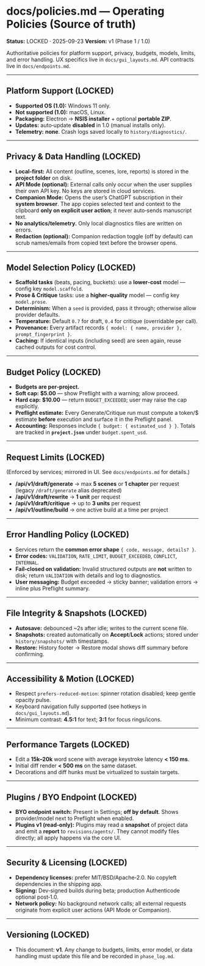 # docs/policies.md — Operating Policies (Source of truth)
**Status:** LOCKED · 2025-09-23
**Version:** v1 (Phase 1 / 1.0)

Authoritative policies for platform support, privacy, budgets, models, limits, and error handling. UX specifics live in `docs/gui_layouts.md`. API contracts live in `docs/endpoints.md`.

---

## Platform Support (LOCKED)
- **Supported OS (1.0):** Windows 11 only.  
- **Not supported (1.0):** macOS, Linux.  
- **Packaging:** Electron → **NSIS installer** + optional **portable ZIP**.  
- **Updates:** auto‑update **disabled** in 1.0 (manual installs only).  
- **Telemetry:** **none**. Crash logs saved locally to `history/diagnostics/`.

---

## Privacy & Data Handling (LOCKED)
- **Local‑first:** All content (outline, scenes, lore, reports) is stored in the **project folder** on disk.  
- **API Mode (optional):** External calls only occur when the user supplies their own API key. No keys are stored in cloud services.  
- **Companion Mode:** Opens the user’s ChatGPT subscription in their **system browser**. The app copies selected text and context to the clipboard **only on explicit user action**; it never auto‑sends manuscript text.  
- **No analytics/telemetry.** Only local diagnostics files are written on errors.  
- **Redaction (optional):** Companion redaction toggle (off by default) can scrub names/emails from copied text before the browser opens.

---

## Model Selection Policy (LOCKED)
- **Scaffold tasks** (beats, pacing, buckets): use a **lower‑cost** model — config key `model.scaffold`.  
- **Prose & Critique** tasks: use a **higher‑quality** model — config key `model.prose`.  
- **Determinism:** When a `seed` is provided, pass it through; otherwise allow provider defaults.  
- **Temperature:** Default `0.7` for draft, `0.4` for critique (overridable per call).  
- **Provenance:** Every artifact records `{ model: { name, provider }, prompt_fingerprint }`.  
- **Caching:** If identical inputs (including seed) are seen again, reuse cached outputs for cost control.

---

## Budget Policy (LOCKED)
- **Budgets are per‑project.**  
- **Soft cap:** **$5.00** — show Preflight with a warning; allow proceed.  
- **Hard cap:** **$10.00** — return `BUDGET_EXCEEDED`; user may raise the cap explicitly.  
- **Preflight estimate:** Every Generate/Critique run must compute a token/$ estimate **before** execution and surface it in the Preflight panel.  
- **Accounting:** Responses include `{ budget: { estimated_usd } }`. Totals are tracked in **`project.json`** under `budget.spent_usd`.

---

## Request Limits (LOCKED)
(Enforced by services; mirrored in UI. See `docs/endpoints.md` for details.)

- **/api/v1/draft/generate** → max **5 scenes** or **1 chapter** per request (legacy `/draft/generate` alias deprecated)
- **/api/v1/draft/rewrite** → **1 unit** per request
- **/api/v1/draft/critique** → up to **3 units** per request
- **/api/v1/outline/build** → one active build at a time per project

---

## Error Handling Policy (LOCKED)
- Services return the **common error shape** `{ code, message, details? }`.  
- **Error codes:** `VALIDATION`, `RATE_LIMIT`, `BUDGET_EXCEEDED`, `CONFLICT`, `INTERNAL`.  
- **Fail‑closed on validation:** Invalid structured outputs are **not** written to disk; return `VALIDATION` with details and log to diagnostics.  
- **User messaging:** Budget exceeded → sticky banner; validation errors → inline plus Preflight summary.

---

## File Integrity & Snapshots (LOCKED)
- **Autosave:** debounced ~2s after idle; writes to the current scene file.  
- **Snapshots:** created automatically on **Accept**/**Lock** actions; stored under `history/snapshots/` with timestamps.  
- **Restore:** History footer → Restore modal shows diff summary before confirming.

---

## Accessibility & Motion (LOCKED)
- Respect `prefers-reduced-motion`: spinner rotation disabled; keep gentle opacity pulse.  
- Keyboard navigation fully supported (see hotkeys in `docs/gui_layouts.md`).  
- Minimum contrast: **4.5:1** for text; **3:1** for focus rings/icons.

---

## Performance Targets (LOCKED)
- Edit a **15k–20k** word scene with average keystroke latency **< 150 ms**.  
- Initial diff render **< 500 ms** on the same dataset.  
- Decorations and diff hunks must be virtualized to sustain targets.

---

## Plugins / BYO Endpoint (LOCKED)
- **BYO endpoint switch:** Present in Settings; **off by default**. Shows provider/model next to Preflight when enabled.  
- **Plugins v1 (read‑only):** Plugins may read a **snapshot** of project data and emit a **report** to `revisions/agents/`. They cannot modify files directly; all apply happens via the core UI.

---

## Security & Licensing (LOCKED)
- **Dependency licenses:** prefer MIT/BSD/Apache‑2.0. No copyleft dependencies in the shipping app.  
- **Signing:** Dev‑signed builds during beta; production Authenticode optional post‑1.0.  
- **Network policy:** No background network calls; all external requests originate from explicit user actions (API Mode or Companion).

---

## Versioning (LOCKED)
- This document: **v1**. Any change to budgets, limits, error model, or data handling must update this file and be recorded in `phase_log.md`.
